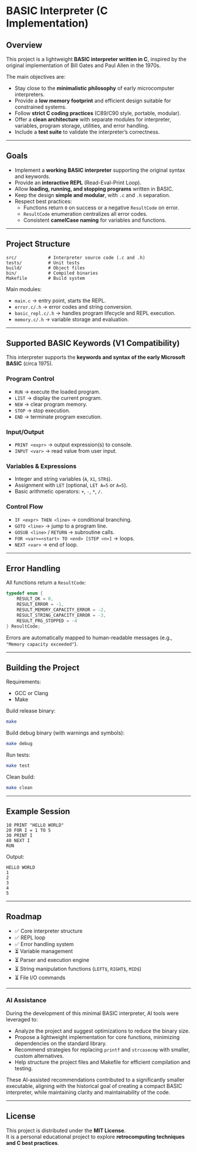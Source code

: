# BASIC Interpreter (C Implementation)

## Overview
This project is a lightweight **BASIC interpreter written in C**, inspired by the original implementation of Bill Gates and Paul Allen in the 1970s.  

The main objectives are:
- Stay close to the **minimalistic philosophy** of early microcomputer interpreters.  
- Provide a **low memory footprint** and efficient design suitable for constrained systems.  
- Follow **strict C coding practices** (C89/C90 style, portable, modular).  
- Offer a **clean architecture** with separate modules for interpreter, variables, program storage, utilities, and error handling.  
- Include a **test suite** to validate the interpreter’s correctness.  

---

## Goals
- Implement a **working BASIC interpreter** supporting the original syntax and keywords.  
- Provide an **interactive REPL** (Read-Eval-Print Loop).  
- Allow **loading, running, and stopping programs** written in BASIC.  
- Keep the design **simple and modular**, with `.c` and `.h` separation.  
- Respect best practices:  
  - Functions return `0` on success or a negative `ResultCode` on error.  
  - `ResultCode` enumeration centralizes all error codes.  
  - Consistent **camelCase naming** for variables and functions.  

---

## Project Structure
```
src/            # Interpreter source code (.c and .h)
tests/          # Unit tests
build/          # Object files
bin/            # Compiled binaries
Makefile        # Build system
```

Main modules:
- `main.c` → entry point, starts the REPL.
- `error.c/.h` → error codes and string conversion.
- `basic_repl.c/.h` → handles program lifecycle and REPL execution.
- `memory.c/.h` → variable storage and evaluation.

---

## Supported BASIC Keywords (V1 Compatibility)

This interpreter supports the **keywords and syntax of the early Microsoft BASIC** (circa 1975).  

### Program Control
- `RUN` → execute the loaded program.  
- `LIST` → display the current program.  
- `NEW` → clear program memory.  
- `STOP` → stop execution.  
- `END` → terminate program execution.  

### Input/Output
- `PRINT <expr>` → output expression(s) to console.  
- `INPUT <var>` → read value from user input.  

### Variables & Expressions
- Integer and string variables (`A`, `X1`, `STR$`).  
- Assignment with `LET` (optional, `LET A=5` or `A=5`).  
- Basic arithmetic operators: `+`, `-`, `*`, `/`.  

### Control Flow
- `IF <expr> THEN <line>` → conditional branching.  
- `GOTO <line>` → jump to a program line.  
- `GOSUB <line>` / `RETURN` → subroutine calls.  
- `FOR <var>=<start> TO <end> [STEP <n>]` → loops.  
- `NEXT <var>` → end of loop.  

---

## Error Handling
All functions return a `ResultCode`:
```c
typedef enum {
    RESULT_OK = 0,
    RESULT_ERROR = -1,
    RESULT_MEMORY_CAPACITY_ERROR = -2,
    RESULT_STRING_CAPACITY_ERROR = -3,
    RESULT_PRG_STOPPED = -4
} ResultCode;
```

Errors are automatically mapped to human-readable messages (e.g., `"Memory capacity exceeded"`).  

---

## Building the Project

Requirements:
- GCC or Clang
- Make

Build release binary:
```bash
make
```

Build debug binary (with warnings and symbols):
```bash
make debug
```

Run tests:
```bash
make test
```

Clean build:
```bash
make clean
```

---

## Example Session

```basic
10 PRINT "HELLO WORLD"
20 FOR I = 1 TO 5
30 PRINT I
40 NEXT I
RUN
```

Output:
```
HELLO WORLD
1
2
3
4
5
```

---

## Roadmap
- ✅ Core interpreter structure  
- ✅ REPL loop  
- ✅ Error handling system  
- ⏳ Variable management  
- ⏳ Parser and execution engine  
- ⏳ String manipulation functions (`LEFT$`, `RIGHT$`, `MID$`)  
- ⏳ File I/O commands  

---

### AI Assistance

During the development of this minimal BASIC interpreter, AI tools were leveraged to:

- Analyze the project and suggest optimizations to reduce the binary size.
- Propose a lightweight implementation for core functions, minimizing dependencies on the standard library.
- Recommend strategies for replacing `printf` and `strcasecmp` with smaller, custom alternatives.
- Help structure the project files and Makefile for efficient compilation and testing.

These AI-assisted recommendations contributed to a significantly smaller executable, aligning with the historical goal of creating a compact BASIC interpreter, while maintaining clarity and maintainability of the code.

---

## License
This project is distributed under the **MIT License**.  
It is a personal educational project to explore **retrocomputing techniques and C best practices**.  
